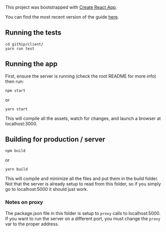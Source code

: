 This project was bootstrapped with [Create React App](https://github.com/facebookincubator/create-react-app).

You can find the most recent version of the guide [here](https://github.com/facebookincubator/create-react-app/blob/master/packages/react-scripts/template/README.md).

## Running the tests

```
cd githip/client/
yarn run test
```


## Running the app
First, ensure the server is running (check the root README for more info) then run:

```
npm start
```

or

```
yarn start
```

This will compile all the assets, watch for changes, and launch a browser at localhost:3000.


## Building for production / server
```
npm build
```

or

```
yarn build
```

This will compile and minimize all the files and put them in the build folder.
Not that the server is already setup to read from this folder, so if you simply go to
localhost:5000 it should just work.


### Notes on proxy
The package.json file in this folder is setup to `proxy` calls to localhost:5000.
If you want to run the server on a different port, you must change the `proxy` var to the proper address.
